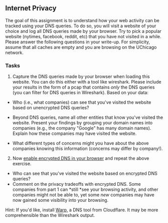 ## Internet Privacy

The goal of this assignment is to understand how your web activity can
be tracked using your DNS queries. To do so, you will visit a website of
your choice and log all DNS queries made by your browser. Try to pick a
popular website (nytimes, facebook, reddit, etc) that you have not
visited in a while. Please answer the following questions in your
write-up. For simplicity, assume that all caches are empty and you are
browsing on the UChicago network. 

### Tasks

1. Capture the DNS queries made by your browser when loading this
website. You can do this either with a tool like wireshark. Please
include your results in the form of a pcap that contains *only* the DNS
queries (you can filter for DNS queries in Wireshark). Based on your
data:

-   Who (i.e., what companies) can see that you\'ve visited the website
    based on unencrypted DNS queries? 

-   Beyond DNS queries, name all other entities that know you\'ve
    visited the website. Present your findings by grouping your domain
    names into companies (e.g., the company \"Google\" has many domain
    names). Explain how these companies may have visited the website.

-   What different types of concerns might you have about the above
    companies knowing this information (concerns may differ by
    company!).

2. Now [enable encrypted DNS in your browser](https://developers.cloudflare.com/1.1.1.1/encrypted-dns/dns-over-https/encrypted-dns-browsers)
and repeat the above exercise.

-   Who can see that you\'ve visited the website based on encrypted DNS
    queries?
-   Comment on the privacy tradeoffs with encrypted DNS. Some companies
    from part 1 can *still *see your browsing activity, and other
    companies might not be able to, yet some *new* companies may have
    now gained some visibility into your browsing.

Hint: If you\'d like, install [Warp,](https://1.1.1.1/)
a DNS tool from Cloudflare. It may be more
comprehensible than the Wireshark output. 
